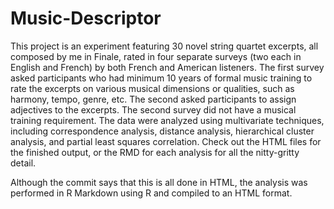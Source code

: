 # Music-Descriptor

This project is an experiment featuring 30 novel string quartet excerpts, all composed by me in Finale, rated in four separate surveys (two each in English and French) by both French and American listeners. The first survey asked participants who had minimum 10 years of formal music training to rate the excerpts on various musical dimensions or qualities, such as harmony, tempo, genre, etc. The second asked participants to assign adjectives to the excerpts. The second survey did not have a musical training requirement. 
The data were analyzed using multivariate techniques, including correspondence analysis, distance analysis, hierarchical cluster analysis, and partial least squares correlation. Check out the HTML files for the finished output, or the RMD for each analysis for all the nitty-gritty detail. 

Although the commit says that this is all done in HTML, the analysis was performed in R Markdown using R and compiled to an HTML format.
